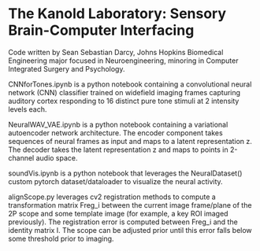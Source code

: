 # The Kanold Laboratory: Sensory Brain-Computer Interfacing

Code written by Sean Sebastian Darcy, Johns Hopkins Biomedical Engineering major focused in Neuroengineering, minoring in Computer Integrated Surgery and Psychology.

CNNforTones.ipynb is a python notebook containing a convolutional neural network (CNN) classifier trained on widefield imaging frames capturing auditory cortex responding to 16 distinct pure tone stimuli at 2 intensity levels each. 

NeuralWAV_VAE.ipynb is a python notebook containing a variational autoencoder network architecture. The encoder component takes sequences of neural frames as input and maps to a latent representation z. The decoder takes the latent representation z and maps to points in 2-channel audio space.

soundVis.ipynb is a python notebook that leverages the NeuralDataset() custom pytorch dataset/dataloader to visualize the neural activity.

alignScope.py leverages cv2 registration methods to compute a transformation matrix Freg_i between the current image frame/plane of the 2P scope and some template image (for example, a key ROI imaged previously). The registration error is computed between Freg_i and the identity matrix I. The scope can be adjusted prior until this error falls below some threshold prior to imaging.
